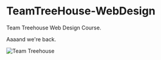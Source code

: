 # TeamTreeHouse-WebDesign
Team Treehouse Web Design Course.

Aaaand we're back.

![Team Treehouse](http://img.photobucket.com/albums/v204/Angelfirenze/Team%20Treehouse/Treehouse-Logo-Outlines_zpse2fmsdyp.png)
